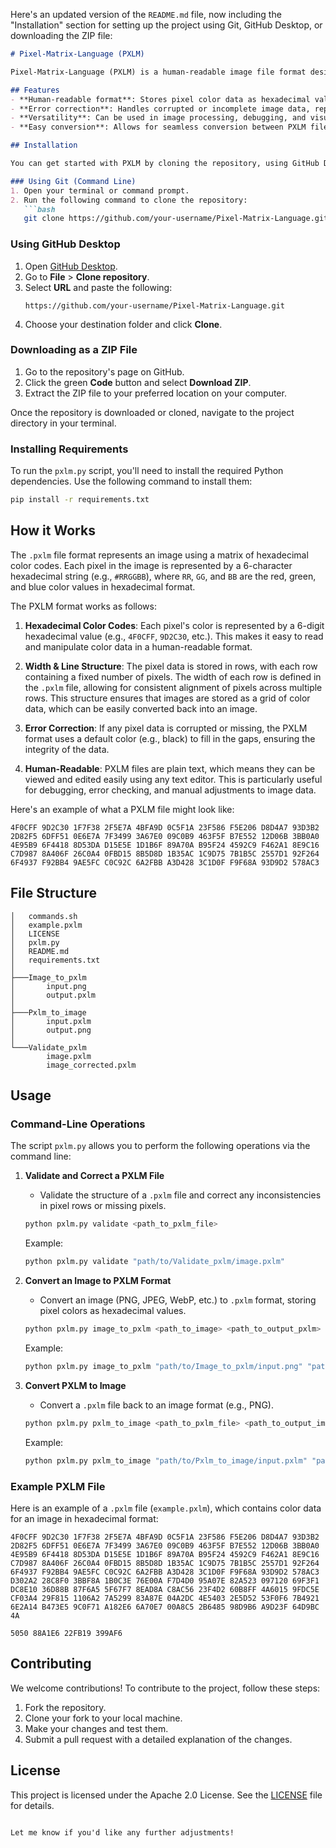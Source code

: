 Here's an updated version of the `README.md` file, now including the "Installation" section for setting up the project using Git, GitHub Desktop, or downloading the ZIP file:

```markdown
# Pixel-Matrix-Language (PXLM)

Pixel-Matrix-Language (PXLM) is a human-readable image file format designed for storing pixel color data as a matrix of hexadecimal color codes. It is particularly useful for developers and AI tools, helping with debugging, visualization, and error correction. This format ensures data integrity, even in cases of image corruption, making it a reliable choice for various image processing tasks.

## Features
- **Human-readable format**: Stores pixel color data as hexadecimal values in a matrix.
- **Error correction**: Handles corrupted or incomplete image data, replacing missing pixels with a default color (e.g., black).
- **Versatility**: Can be used in image processing, debugging, and visualization for AI tools and development.
- **Easy conversion**: Allows for seamless conversion between PXLM files and standard image formats (PNG, JPEG, etc.).

## Installation

You can get started with PXLM by cloning the repository, using GitHub Desktop, or downloading the ZIP file. Here are the steps for each method:

### Using Git (Command Line)
1. Open your terminal or command prompt.
2. Run the following command to clone the repository:
   ```bash
   git clone https://github.com/your-username/Pixel-Matrix-Language.git
   ```

### Using GitHub Desktop
1. Open [GitHub Desktop](https://desktop.github.com/).
2. Go to **File** > **Clone repository**.
3. Select **URL** and paste the following:
   ```
   https://github.com/your-username/Pixel-Matrix-Language.git
   ```
4. Choose your destination folder and click **Clone**.

### Downloading as a ZIP File
1. Go to the repository's page on GitHub.
2. Click the green **Code** button and select **Download ZIP**.
3. Extract the ZIP file to your preferred location on your computer.

Once the repository is downloaded or cloned, navigate to the project directory in your terminal.

### Installing Requirements
To run the `pxlm.py` script, you'll need to install the required Python dependencies. Use the following command to install them:

```bash
pip install -r requirements.txt
```

## How it Works

The `.pxlm` file format represents an image using a matrix of hexadecimal color codes. Each pixel in the image is represented by a 6-character hexadecimal string (e.g., `#RRGGBB`), where `RR`, `GG`, and `BB` are the red, green, and blue color values in hexadecimal format.

The PXLM format works as follows:
1. **Hexadecimal Color Codes**: Each pixel's color is represented by a 6-digit hexadecimal value (e.g., `4F0CFF`, `9D2C30`, etc.). This makes it easy to read and manipulate color data in a human-readable format.
   
2. **Width & Line Structure**: The pixel data is stored in rows, with each row containing a fixed number of pixels. The width of each row is defined in the `.pxlm` file, allowing for consistent alignment of pixels across multiple rows. This structure ensures that images are stored as a grid of color data, which can be easily converted back into an image.

3. **Error Correction**: If any pixel data is corrupted or missing, the PXLM format uses a default color (e.g., black) to fill in the gaps, ensuring the integrity of the data.

4. **Human-Readable**: PXLM files are plain text, which means they can be viewed and edited easily using any text editor. This is particularly useful for debugging, error checking, and manual adjustments to image data.

Here's an example of what a PXLM file might look like:

```plaintext
4F0CFF 9D2C30 1F7F38 2F5E7A 4BFA9D 0C5F1A 23F586 F5E206 D8D4A7 93D3B2
2D82F5 6DFF51 0E6E7A 7F3499 3A67E0 09C0B9 463F5F B7E552 12D06B 3BB0A0
4E95B9 6F4418 8D53DA D15E5E 1D1B6F 89A70A B95F24 4592C9 F462A1 8E9C16
C7D987 8A406F 26C0A4 0FBD15 8B5D8D 1B35AC 1C9D75 7B1B5C 2557D1 92F264
6F4937 F92BB4 9AE5FC C0C92C 6A2FBB A3D428 3C1D0F F9F68A 93D9D2 578AC3
``` 

## File Structure
```plaintext
│   commands.sh
│   example.pxlm
│   LICENSE
│   pxlm.py
│   README.md
│   requirements.txt
│   
├───Image_to_pxlm
│       input.png
│       output.pxlm
│
├───Pxlm_to_image
│       input.pxlm
│       output.png
│
└───Validate_pxlm
        image.pxlm
        image_corrected.pxlm
```

## Usage

### Command-Line Operations
The script `pxlm.py` allows you to perform the following operations via the command line:

1. **Validate and Correct a PXLM File**
   - Validate the structure of a `.pxlm` file and correct any inconsistencies in pixel rows or missing pixels.
   ```bash
   python pxlm.py validate <path_to_pxlm_file>
   ```
   Example:
   ```bash
   python pxlm.py validate "path/to/Validate_pxlm/image.pxlm"
   ```

2. **Convert an Image to PXLM Format**
   - Convert an image (PNG, JPEG, WebP, etc.) to `.pxlm` format, storing pixel colors as hexadecimal values.
   ```bash
   python pxlm.py image_to_pxlm <path_to_image> <path_to_output_pxlm>
   ```
   Example:
   ```bash
   python pxlm.py image_to_pxlm "path/to/Image_to_pxlm/input.png" "path/to/Image_to_pxlm/output.pxlm"
   ```

3. **Convert PXLM to Image**
   - Convert a `.pxlm` file back to an image format (e.g., PNG).
   ```bash
   python pxlm.py pxlm_to_image <path_to_pxlm_file> <path_to_output_image>
   ```
   Example:
   ```bash
   python pxlm.py pxlm_to_image "path/to/Pxlm_to_image/input.pxlm" "path/to/Pxlm_to_image/output.png"
   ```

### Example PXLM File
Here is an example of a `.pxlm` file (`example.pxlm`), which contains color data for an image in hexadecimal format:
```example.pxlm
4F0CFF 9D2C30 1F7F38 2F5E7A 4BFA9D 0C5F1A 23F586 F5E206 D8D4A7 93D3B2
2D82F5 6DFF51 0E6E7A 7F3499 3A67E0 09C0B9 463F5F B7E552 12D06B 3BB0A0
4E95B9 6F4418 8D53DA D15E5E 1D1B6F 89A70A B95F24 4592C9 F462A1 8E9C16
C7D987 8A406F 26C0A4 0FBD15 8B5D8D 1B35AC 1C9D75 7B1B5C 2557D1 92F264
6F4937 F92BB4 9AE5FC C0C92C 6A2FBB A3D428 3C1D0F F9F68A 93D9D2 578AC3
D302A2 28C8F0 3BBF8A 1B0C3E 76E00A F7D4D0 95A07E 82A523 097120 69F3F1
DC8E10 36D88B 87F6A5 5F67F7 8EAD8A C8AC56 23F4D2 60B8FF 4A6015 9FDC5E
CF03A4 29F815 1106A2 7A5299 83A87E 04A2DC 4E5403 2E5D52 53F0F6 7B4921
6E2A14 B473E5 9C0F71 A182E6 6A70E7 00A8C5 2B6485 98D9B6 A9D23F 64D9BC
4A

5050 88A1E6 22FB19 399AF6
```

## Contributing

We welcome contributions! To contribute to the project, follow these steps:
1. Fork the repository.
2. Clone your fork to your local machine.
3. Make your changes and test them.
4. Submit a pull request with a detailed explanation of the changes.

## License

This project is licensed under the Apache 2.0 License. See the [LICENSE](LICENSE) file for details.
```

Let me know if you'd like any further adjustments!